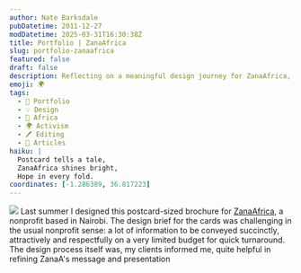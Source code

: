 ```yaml
---
author: Nate Barksdale
pubDatetime: 2011-12-27
modDatetime: 2025-03-31T16:30:38Z
title: Portfolio | ZanaAfrica
slug: portfolio-zanaafrica
featured: false
draft: false
description: Reflecting on a meaningful design journey for ZanaAfrica, a nonprofit focused on impactful messaging.
emoji: 🌍
tags:
  - 📁 Portfolio
  - 💡 Design
  - 🦁 Africa
  - 🌍 Activism
  - 🖊️ Editing
  - 📖 Articles
haiku: |
  Postcard tells a tale,  
  ZanaAfrica shines bright,  
  Hope in every fold.
coordinates: [-1.286389, 36.817223]
---
```


![](@assets/images/zanaa.jpg) Last summer I designed this postcard-sized brochure for [ZanaAfrica](https://www.google.com/search?q=%22ZanaAfrica%22), a nonprofit based in Nairobi. The design brief for the cards was challenging in the usual nonprofit sense: a lot of information to be conveyed succinctly, attractively and respectfully on a very limited budget for quick turnaround. The design process itself was, my clients informed me, quite helpful in refining ZanaA's message and presentation
